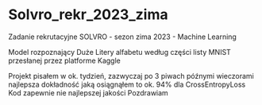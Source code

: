 # Solvro_rekr_2023_zima
Zadanie rekrutacyjne SOLVRO - sezon zima 2023 - Machine Learning

Model rozpoznający Duże Litery alfabetu według części listy MNIST przesłanej przez platforme Kaggle

Projekt pisałem w ok. tydzień, zazwyczaj po 3 piwach późnymi wieczorami
najlepsza dokładność jaką osiągnąłem to ok. 94% dla CrossEntropyLoss 
Kod zapewnie nie najlepszej jakości 
Pozdrawiam
